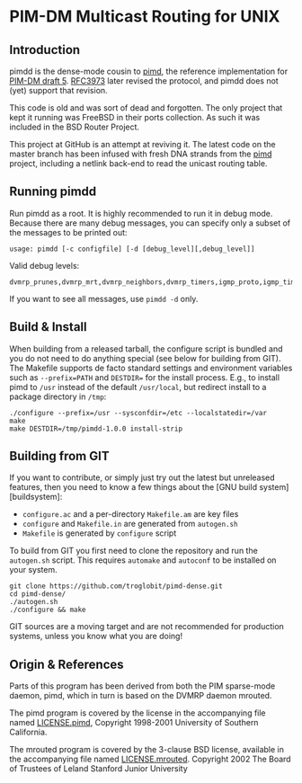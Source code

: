 PIM-DM Multicast Routing for UNIX
=================================

Introduction
------------

pimdd is the dense-mode cousin to [pimd][], the reference implementation
for [PIM-DM draft 5][draft].  [RFC3973][] later revised the protocol,
and pimdd does not (yet) support that revision.

This code is old and was sort of dead and forgotten.  The only project
that kept it running was FreeBSD in their ports collection.  As such it
was included in the BSD Router Project.

This project at GitHub is an attempt at reviving it.  The latest code on
the master branch has been infused with fresh DNA strands from the
[pimd][] project, including a netlink back-end to read the unicast
routing table.


Running pimdd
-------------

Run pimdd as a root.  It is highly recommended to run it in debug mode.
Because there are many debug messages, you can specify only a subset of
the messages to be printed out:

    usage: pimdd [-c configfile] [-d [debug_level][,debug_level]]

Valid debug levels:

    dvmrp_prunes,dvmrp_mrt,dvmrp_neighbors,dvmrp_timers,igmp_proto,igmp_timers,igmp_members,trace,timeout,pkt,interfaces,kernel,cache,rsrr,pim_hello,pim_register,pim_join_prune,pim_graft,pim_bootstrap,pim_asserts,pim_cand_rp,pim_routes,pim_timers,pim_rpf

If you want to see all messages, use `pimdd -d` only.


Build & Install
---------------

When building from a released tarball, the configure script is bundled
and you do not need to do anything special (see below for building from
GIT).  The Makefile supports de facto standard settings and environment
variables such as `--prefix=PATH` and `DESTDIR=` for the install
process.  E.g., to install pimd to `/usr` instead of the default
`/usr/local`, but redirect install to a package directory in `/tmp`:

    ./configure --prefix=/usr --sysconfdir=/etc --localstatedir=/var
	make
    make DESTDIR=/tmp/pimdd-1.0.0 install-strip


Building from GIT
-----------------

If you want to contribute, or simply just try out the latest but
unreleased features, then you need to know a few things about the
[GNU build system][buildsystem]:

- `configure.ac` and a per-directory `Makefile.am` are key files
- `configure` and `Makefile.in` are generated from `autogen.sh`
- `Makefile` is generated by `configure` script

To build from GIT you first need to clone the repository and run the
`autogen.sh` script.  This requires `automake` and `autoconf` to be
installed on your system.

    git clone https://github.com/troglobit/pimd-dense.git
    cd pimd-dense/
    ./autogen.sh
    ./configure && make

GIT sources are a moving target and are not recommended for production
systems, unless you know what you are doing!


Origin & References
-------------------

Parts of this program has been derived from both the PIM sparse-mode
daemon, pimd, which in turn is based on the DVMRP daemon mrouted.

The pimd program is covered by the license in the accompanying file
named [LICENSE.pimd](doc/LICENSE.pimd), Copyright 1998-2001 University
of Southern California.

The mrouted program is covered by the 3-clause BSD license, available in
the accompanying file named [LICENSE.mrouted](doc/LICENSE.mrouted).
Copyright 2002 The Board of Trustees of Leland Stanford Junior University


[pimd]:    https://github.com/troglobit/pimd
[draft]:   https://tools.ietf.org/html/draft-ietf-idmr-pim-dm-spec-05
[RFC3973]: https://tools.ietf.org/html/rfc3973
